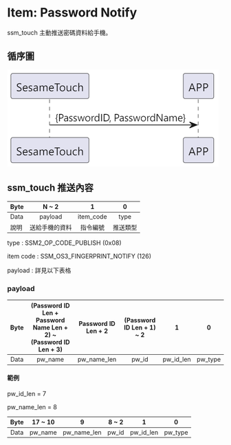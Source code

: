 # Item: Password Notify

ssm_touch 主動推送密碼資料給手機。

## 循序圖

<p align="left" >
  <img src="../src/pw_notify/pw_notify.png" alt="" title="">
</p>

## ssm_touch 推送內容

| Byte |  N ~ 2  |     1     |  0   |
|------|:-------:|:---------:|:----:|
| Data | payload | item_code | type |
| 說明   | 送給手機的資料 |   指令編號    | 推送類型 |

type : SSM2_OP_CODE_PUBLISH (0x08)

item code : SSM_OS3_FINGERPRINT_NOTIFY (126)

payload : 詳見以下表格

### payload

| Byte | (Password ID Len + Password Name Len + 2)  ~ (Password ID Len + 3) | Password ID Len + 2 | (Password ID Len + 1) ~ 2 |     1     |    0    |
|:----:|:------------------------------------------------------------------:|:-------------------:|:-------------------------:|:---------:|:-------:|
| Data |                              pw_name                               |     pw_name_len     |           pw_id           | pw_id_len | pw_type |

#### 範例

pw_id_len = 7

pw_name_len = 8

| Byte | 17 ~ 10 |      9      | 8 ~ 2 |     1     |    0    |
|:----:|:-------:|:-----------:|:-----:|:---------:|:-------:|
| Data | pw_name | pw_name_len | pw_id | pw_id_len | pw_type |

